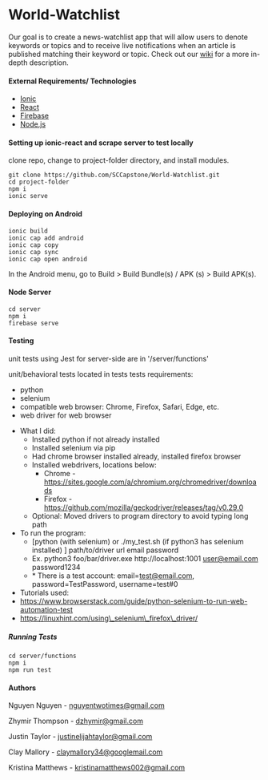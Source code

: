 # World-Watchlist

Our goal is to create a news-watchlist app that will allow users to denote keywords or topics and to receive live notifications when an article is published matching their keyword or topic. Check out our [wiki](https://github.com/SCCapstone/World-Watchlist/wiki/Project-Description) for a more in-depth description. 

#### External Requirements/ Technologies

- [Ionic](https://ionicframework.com/)
- [React](https://ionicframework.com/docs/react)
- [Firebase](https://firebase.google.com/)
- [Node.js](https://nodejs.org/en/)

#### Setting up ionic-react and scrape server to test locally
clone repo, change to project-folder directory, and install modules.

``` 
git clone https://github.com/SCCapstone/World-Watchlist.git
cd project-folder
npm i
ionic serve
```
#### Deploying on Android
```
ionic build
ionic cap add android
ionic cap copy
ionic cap sync
ionic cap open android
```
In the Android menu, go to Build > Build Bundle(s) / APK (s) > Build APK(s).

#### Node Server

``` 
cd server
npm i
firebase serve
```


#### Testing

unit tests using Jest for server-side are in '/server/functions' 

unit/behavioral tests located in tests
tests requirements:
- python
- selenium
- compatible web browser: Chrome, Firefox, Safari, Edge, etc.
- web driver for web browser

* What I did:
	* Installed python if not already installed
	* Installed selenium via pip
	* Had chrome browser installed already, installed firefox browser
	* Installed webdrivers, locations below:
		* Chrome - https://sites.google.com/a/chromium.org/chromedriver/downloads
		* Firefox - https://github.com/mozilla/geckodriver/releases/tag/v0.29.0
	* Optional: Moved drivers to program directory to avoid typing long path
* To run the program:
	* [python (with selenium) or ./my_test.sh (if python3 has selenium installed) ] path/to/driver url email password
	* Ex. python3 foo/bar/driver.exe http://localhost:1001 user@email.com password1234
	* \* There is a test account: email=test@email.com, password=TestPassword, username=test#0
* Tutorials used:
* https://www.browserstack.com/guide/python-selenium-to-run-web-automation-test
* https://linuxhint.com/using\_selenium\_firefox\_driver/


##### Running Tests
``` 
cd server/functions
npm i
npm run test
```

#### Authors

Nguyen Nguyen - nguyentwotimes@gmail.com

Zhymir Thompson - dzhymir@gmail.com

Justin Taylor - justinelijahtaylor@gmail.com

Clay Mallory - claymallory34@googlemail.com

Kristina Matthews - kristinamatthews002@gmail.com

